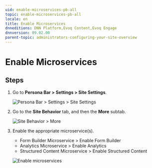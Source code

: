 ```yaml
---
uid: enable-microservices-pb-all
topic: enable-microservices-pb-all
locale: en
title: Enable Microservices
dnneditions: DNN Platform,Evoq Content,Evoq Engage
dnnversion: 09.02.00
parent-topic: administrators-configuring-your-site-overview
---
```


# Enable Microservices

## Steps

1.  Go to **Persona Bar \> Settings \> Site Settings**.
    
    ![Persona Bar > Settings > Site Settings](/images/scr-pbar-host-Settings-E91.png)
    
2.  Go to the **Site Behavior** tab, and then the **More** subtab.
    
    ![Site Behavior > More](/images/scr-pbtabs-host-Settings-SiteSettings-SiteBehavior-More-E90.png)
    
3.  Enable the appropriate microservice(s).
    
    *   Form Builder Microservice \> Enable Form Builder
    *   Analytics Microservice \> Enable Analytics
    *   Structured Content Microservice \> Enable Structured Content
    
      
    
    ![Enable microservices](/images/scr-SiteSettings-SiteBehavior-More-Microservices.png)